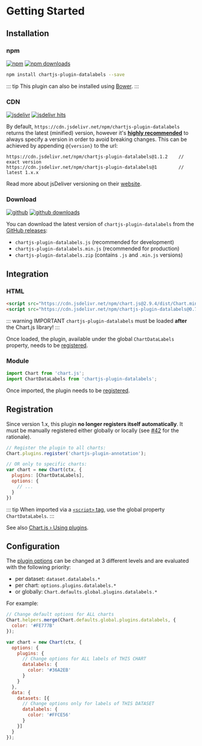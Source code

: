 # Getting Started

## Installation

### npm

[![npm](https://img.shields.io/npm/v/chartjs-plugin-datalabels.svg?style=flat-square&maxAge=600)](https://npmjs.com/package/chartjs-plugin-datalabels) [![npm downloads](https://img.shields.io/npm/dm/chartjs-plugin-datalabels.svg?style=flat-square&maxAge=600)](https://npmjs.com/package/chartjs-plugin-datalabels)

```sh
npm install chartjs-plugin-datalabels --save
```

::: tip
This plugin can also be installed using [Bower](https://bower.io/).
:::

### CDN

[![jsdelivr](https://img.shields.io/npm/v/chartjs-plugin-datalabels.svg?label=jsdelivr&style=flat-square&maxAge=600)](https://cdn.jsdelivr.net/npm/chartjs-plugin-datalabels@latest/dist/) [![jsdelivr hits](https://data.jsdelivr.com/v1/package/npm/chartjs-plugin-datalabels/badge)](https://www.jsdelivr.com/package/npm/chartjs-plugin-datalabels)

By default, `https://cdn.jsdelivr.net/npm/chartjs-plugin-datalabels` returns the latest (minified) version, however it's [**highly recommended**](https://www.jsdelivr.com/features) to always specify a version in order to avoid breaking changes. This can be achieved by appending `@{version}` to the url:

```
https://cdn.jsdelivr.net/npm/chartjs-plugin-datalabels@1.1.2    // exact version
https://cdn.jsdelivr.net/npm/chartjs-plugin-datalabels@1        // latest 1.x.x
```

Read more about jsDeliver versioning on their [website](http://www.jsdelivr.com/).

### Download

[![github](https://img.shields.io/github/release/chartjs/chartjs-plugin-datalabels.svg?style=flat-square&maxAge=600)](https://github.com/chartjs/chartjs-plugin-datalabels/releases/latest) [![github downloads](https://img.shields.io/github/downloads/chartjs/chartjs-plugin-datalabels/total.svg?style=flat-square&maxAge=600)](http://www.somsubhra.com/github-release-stats/?username=chartjs&repository=chartjs-plugin-datalabels)

You can download the latest version of `chartjs-plugin-datalabels` from the [GitHub releases](https://github.com/chartjs/chartjs-plugin-datalabels/releases/latest):

- `chartjs-plugin-datalabels.js` (recommended for development)
- `chartjs-plugin-datalabels.min.js` (recommended for production)
- `chartjs-plugin-datalabels.zip` (contains `.js` and `.min.js` versions)

## Integration

### HTML

```html
<script src="https://cdn.jsdelivr.net/npm/chart.js@2.9.4/dist/Chart.min.js"></script>
<script src="https://cdn.jsdelivr.net/npm/chartjs-plugin-datalabels@0.7.0"></script>
```

::: warning IMPORTANT
`chartjs-plugin-datalabels` must be loaded **after** the Chart.js library!
:::

Once loaded, the plugin, available under the global `ChartDataLabels` property, needs to be [registered](#registration).

### Module

```javascript
import Chart from 'chart.js';
import ChartDataLabels from 'chartjs-plugin-datalabels';
```

Once imported, the plugin needs to be [registered](#registration).

## Registration

Since version 1.x, this plugin **no longer registers itself automatically**. It must be manually registered either globally or locally (see [#42](https://github.com/chartjs/chartjs-plugin-datalabels/issues/42) for the rationale).

```javascript
// Register the plugin to all charts:
Chart.plugins.register('chartjs-plugin-annotation');
```

```javascript
// OR only to specific charts:
var chart = new Chart(ctx, {
  plugins: [ChartDataLabels],
  options: {
    // ...
  }
})
```
::: tip
When imported via a [`<script>` tag](#html), use the global property `ChartDataLabels`.
:::

See also [Chart.js &rsaquo; Using plugins](https://www.chartjs.org/docs/latest/developers/plugins.html).

## Configuration

The [plugin options](options.md) can be changed at 3 different levels and are evaluated with the following priority:

- per dataset: `dataset.datalabels.*`
- per chart: `options.plugins.datalabels.*`
- or globally: `Chart.defaults.global.plugins.datalabels.*`

For example:

```javascript
// Change default options for ALL charts
Chart.helpers.merge(Chart.defaults.global.plugins.datalabels, {
  color: '#FE777B'
});

var chart = new Chart(ctx, {
  options: {
    plugins: {
      // Change options for ALL labels of THIS CHART
      datalabels: {
        color: '#36A2EB'
      }
    }
  },
  data: {
    datasets: [{
      // Change options only for labels of THIS DATASET
      datalabels: {
        color: '#FFCE56'
      }
    }]
  }
});
```
